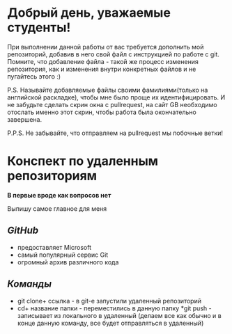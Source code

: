 # Добрый день, уважаемые студенты! 
  При выполнении данной работы от вас требуется дополнить мой репозиторий, добавив в него свой файл с инструкцией по работе с git. Помните, что добавление файла - такой же процесс изменения репозитория, как и изменения внутри конкретных файлов и не пугайтесь этого :)

  P.S. Называйте добавляемые файлы своими фамилиями(только на английской раскладке), чтобы мне было проще их идентифицировать. И не забудьте сделать скрин окна с pullrequest, на сайт GB необходимо отослать именно этот скрин, чтобы работа была окончательно завершена.

  P.P.S. Не забывайте, что отправляем на pullrequest мы побочные ветки!

 # Конспект по удаленным репозиториям

 **В первые вроде как вопросов нет**

 Выпишу самое главное для меня
 
 ## _GitHub_ 
 * предоставляет Microsoft 
 * самый популярный сервис Git
 * огромный архив различного кода 

## _Команды_

* git clone+ ссылка - в git-е запустили удаленный репозиторий 
* cd+ название папки - переместились в данную папку
*git push - записывает из локального в удаленный 
  (делаем все как обычно и в конце данную команду, все будет отправляться в удаленный)